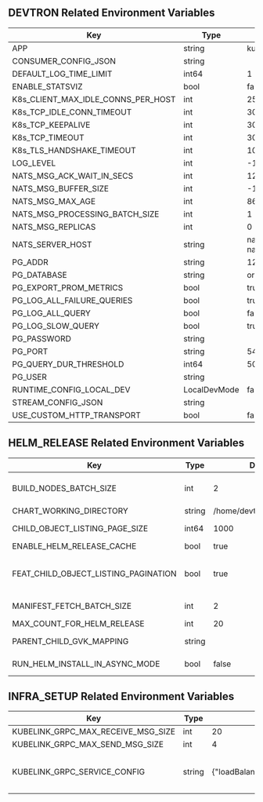

## DEVTRON Related Environment Variables
| Key   | Type     | Default Value     | Description       | Example       | Deprecated       |
|-------|----------|-------------------|-------------------|-----------------------|------------------|
 | APP | string |kubelink |  |  | false |
 | CONSUMER_CONFIG_JSON | string | |  |  | false |
 | DEFAULT_LOG_TIME_LIMIT | int64 |1 |  |  | false |
 | ENABLE_STATSVIZ | bool |false |  |  | false |
 | K8s_CLIENT_MAX_IDLE_CONNS_PER_HOST | int |25 |  |  | false |
 | K8s_TCP_IDLE_CONN_TIMEOUT | int |300 |  |  | false |
 | K8s_TCP_KEEPALIVE | int |30 |  |  | false |
 | K8s_TCP_TIMEOUT | int |30 |  |  | false |
 | K8s_TLS_HANDSHAKE_TIMEOUT | int |10 |  |  | false |
 | LOG_LEVEL | int |-1 |  |  | false |
 | NATS_MSG_ACK_WAIT_IN_SECS | int |120 |  |  | false |
 | NATS_MSG_BUFFER_SIZE | int |-1 |  |  | false |
 | NATS_MSG_MAX_AGE | int |86400 |  |  | false |
 | NATS_MSG_PROCESSING_BATCH_SIZE | int |1 |  |  | false |
 | NATS_MSG_REPLICAS | int |0 |  |  | false |
 | NATS_SERVER_HOST | string |nats://devtron-nats.devtroncd:4222 |  |  | false |
 | PG_ADDR | string |127.0.0.1 |  |  | false |
 | PG_DATABASE | string |orchestrator |  |  | false |
 | PG_EXPORT_PROM_METRICS | bool |true |  |  | false |
 | PG_LOG_ALL_FAILURE_QUERIES | bool |true |  |  | false |
 | PG_LOG_ALL_QUERY | bool |false |  |  | false |
 | PG_LOG_SLOW_QUERY | bool |true |  |  | false |
 | PG_PASSWORD | string | |  |  | false |
 | PG_PORT | string |5432 |  |  | false |
 | PG_QUERY_DUR_THRESHOLD | int64 |5000 |  |  | false |
 | PG_USER | string | |  |  | false |
 | RUNTIME_CONFIG_LOCAL_DEV | LocalDevMode |false |  |  | false |
 | STREAM_CONFIG_JSON | string | |  |  | false |
 | USE_CUSTOM_HTTP_TRANSPORT | bool |false |  |  | false |


## HELM_RELEASE Related Environment Variables
| Key   | Type     | Default Value     | Description       | Example       | Deprecated       |
|-------|----------|-------------------|-------------------|-----------------------|------------------|
 | BUILD_NODES_BATCH_SIZE | int |2 | Resource tree build nodes parallelism batch size (applied only for depth-1 child objects of a parent object) | 2 | false |
 | CHART_WORKING_DIRECTORY | string |/home/devtron/devtroncd/charts/ | Helm charts working directory | /home/devtron/devtroncd/charts/ | false |
 | CHILD_OBJECT_LISTING_PAGE_SIZE | int64 |1000 | Resource tree child object listing page size | 100 | false |
 | ENABLE_HELM_RELEASE_CACHE | bool |true | Enable helm releases list cache | true | false |
 | FEAT_CHILD_OBJECT_LISTING_PAGINATION | bool |true | use pagination in listing all the dependent child objects. use 'CHILD_OBJECT_LISTING_PAGE_SIZE' to set the page size. | true | false |
 | MANIFEST_FETCH_BATCH_SIZE | int |2 | Manifest fetch parallelism batch size (applied only for parent objects) | 2 | false |
 | MAX_COUNT_FOR_HELM_RELEASE | int |20 | Max count for helm release history list | 20 | false |
 | PARENT_CHILD_GVK_MAPPING | string | | Parent child GVK mapping for resource tree |  | false |
 | RUN_HELM_INSTALL_IN_ASYNC_MODE | bool |false | Run helm install/ upgrade in async mode | false | false |


## INFRA_SETUP Related Environment Variables
| Key   | Type     | Default Value     | Description       | Example       | Deprecated       |
|-------|----------|-------------------|-------------------|-----------------------|------------------|
 | KUBELINK_GRPC_MAX_RECEIVE_MSG_SIZE | int |20 |  |  | false |
 | KUBELINK_GRPC_MAX_SEND_MSG_SIZE | int |4 |  |  | false |
 | KUBELINK_GRPC_SERVICE_CONFIG | string |{"loadBalancingPolicy":"round_robin"} | kubelink grpc service config |  | false |


